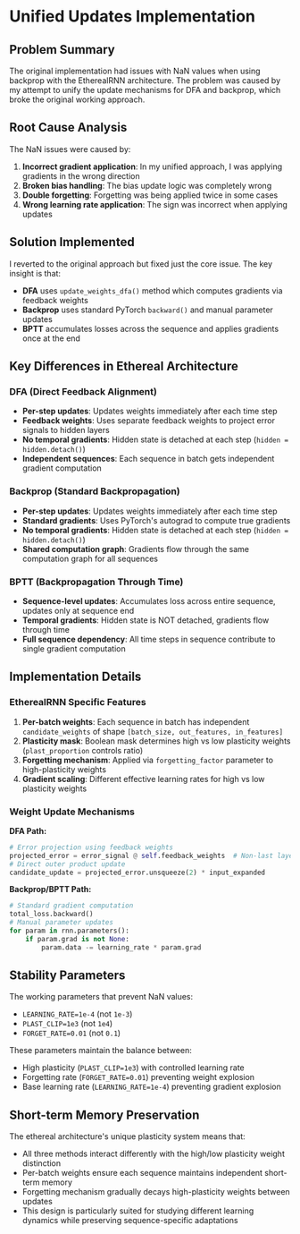 # Unified Updates Implementation

## Problem Summary

The original implementation had issues with NaN values when using backprop with the EtherealRNN architecture. The problem was caused by my attempt to unify the update mechanisms for DFA and backprop, which broke the original working approach.

## Root Cause Analysis

The NaN issues were caused by:

1. **Incorrect gradient application**: In my unified approach, I was applying gradients in the wrong direction
2. **Broken bias handling**: The bias update logic was completely wrong
3. **Double forgetting**: Forgetting was being applied twice in some cases
4. **Wrong learning rate application**: The sign was incorrect when applying updates

## Solution Implemented

I reverted to the original approach but fixed just the core issue. The key insight is that:

- **DFA** uses `update_weights_dfa()` method which computes gradients via feedback weights
- **Backprop** uses standard PyTorch `backward()` and manual parameter updates
- **BPTT** accumulates losses across the sequence and applies gradients once at the end

## Key Differences in Ethereal Architecture

### DFA (Direct Feedback Alignment)
- **Per-step updates**: Updates weights immediately after each time step
- **Feedback weights**: Uses separate feedback weights to project error signals to hidden layers
- **No temporal gradients**: Hidden state is detached at each step (`hidden = hidden.detach()`)
- **Independent sequences**: Each sequence in batch gets independent gradient computation

### Backprop (Standard Backpropagation)
- **Per-step updates**: Updates weights immediately after each time step  
- **Standard gradients**: Uses PyTorch's autograd to compute true gradients
- **No temporal gradients**: Hidden state is detached at each step (`hidden = hidden.detach()`)
- **Shared computation graph**: Gradients flow through the same computation graph for all sequences

### BPTT (Backpropagation Through Time)
- **Sequence-level updates**: Accumulates loss across entire sequence, updates only at sequence end
- **Temporal gradients**: Hidden state is NOT detached, gradients flow through time
- **Full sequence dependency**: All time steps in sequence contribute to single gradient computation

## Implementation Details

### EtherealRNN Specific Features
1. **Per-batch weights**: Each sequence in batch has independent `candidate_weights` of shape `[batch_size, out_features, in_features]`
2. **Plasticity mask**: Boolean mask determines high vs low plasticity weights (`plast_proportion` controls ratio)
3. **Forgetting mechanism**: Applied via `forgetting_factor` parameter to high-plasticity weights
4. **Gradient scaling**: Different effective learning rates for high vs low plasticity weights

### Weight Update Mechanisms

**DFA Path:**
```python
# Error projection using feedback weights
projected_error = error_signal @ self.feedback_weights  # Non-last layers
# Direct outer product update
candidate_update = projected_error.unsqueeze(2) * input_expanded
```

**Backprop/BPTT Path:**
```python
# Standard gradient computation
total_loss.backward()
# Manual parameter updates
for param in rnn.parameters():
    if param.grad is not None:
        param.data -= learning_rate * param.grad
```

## Stability Parameters

The working parameters that prevent NaN values:
- `LEARNING_RATE=1e-4` (not `1e-3`)
- `PLAST_CLIP=1e3` (not `1e4`)  
- `FORGET_RATE=0.01` (not `0.1`)

These parameters maintain the balance between:
- High plasticity (`PLAST_CLIP=1e3`) with controlled learning rate
- Forgetting rate (`FORGET_RATE=0.01`) preventing weight explosion
- Base learning rate (`LEARNING_RATE=1e-4`) preventing gradient explosion

## Short-term Memory Preservation

The ethereal architecture's unique plasticity system means that:
- All three methods interact differently with the high/low plasticity weight distinction
- Per-batch weights ensure each sequence maintains independent short-term memory
- Forgetting mechanism gradually decays high-plasticity weights between updates
- This design is particularly suited for studying different learning dynamics while preserving sequence-specific adaptations
